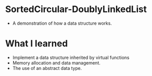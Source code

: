 # SortedCircular-DoublyLinkedList
* A demonstration of how a data structure works.
# What I learned
* Implement a data structure inherited by virtual functions
* Memory allocation and data management.
* The use of an abstract data type.
